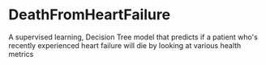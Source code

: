 # DeathFromHeartFailure
A supervised learning, Decision Tree model that predicts if a patient who's recently experienced heart failure will die by looking at various health metrics
